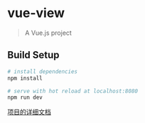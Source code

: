 # vue-view

> A Vue.js project

## Build Setup

``` bash
# install dependencies
npm install

# serve with hot reload at localhost:8080
npm run dev
```
[项目的详细文档](http://vivue.qifei.site/)